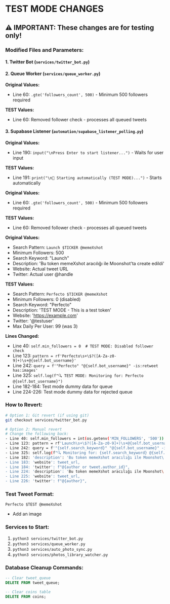 # TEST MODE CHANGES

## ⚠️ IMPORTANT: These changes are for testing only!

### Modified Files and Parameters:

#### 1. Twitter Bot (`services/twitter_bot.py`)

#### 2. Queue Worker (`services/queue_worker.py`)

**Original Values:**
- Line 60: `.gte('followers_count', 500)` - Minimum 500 followers required

**TEST Values:**
- Line 60: Removed follower check - processes all queued tweets

#### 3. Supabase Listener (`automation/supabase_listener_polling.py`)

**Original Values:**
- Line 190: `input("\nPress Enter to start listener...")` - Waits for user input

**TEST Values:**
- Line 191: `print("\n🚀 Starting automatically (TEST MODE)...")` - Starts automatically

**Original Values:**
- Line 60: `.gte('followers_count', 500)` - Minimum 500 followers required

**TEST Values:**
- Line 60: Removed follower check - processes all queued tweets

**Original Values:**
- Search Pattern: `Launch $TICKER @memeXshot`
- Minimum Followers: 500
- Search Keyword: "Launch"
- Description: 'Bu token memeXshot aracılığı ile Moonshot\'ta create edildi'
- Website: Actual tweet URL
- Twitter: Actual user @handle

**TEST Values:**
- Search Pattern: `Perfecto $TICKER @memeXshot`
- Minimum Followers: 0 (disabled)
- Search Keyword: "Perfecto"
- Description: 'TEST MODE - This is a test token'
- Website: 'https://example.com'
- Twitter: '@testuser'
- Max Daily Per User: 99 (was 3)

**Lines Changed:**
- Line 40: `self.min_followers = 0  # TEST MODE: Disabled follower check`
- Line 123: `pattern = rf'Perfecto\s+\$?([A-Za-z0-9]+)\s+@{self.bot_username}'`
- Line 242: `query = f'"Perfecto" "@{self.bot_username}" -is:retweet has:images'`
- Line 325: `self.log(f"🔍 TEST MODE: Monitoring for: Perfecto @{self.bot_username}")`
- Line 182-184: Test mode dummy data for queue
- Line 224-226: Test mode dummy data for rejected queue

### How to Revert:

```bash
# Option 1: Git revert (if using git)
git checkout services/twitter_bot.py

# Option 2: Manual revert
# Change the following back:
- Line 40: self.min_followers = int(os.getenv('MIN_FOLLOWERS', '500'))
- Line 123: pattern = rf'Launch\s+\$?([A-Za-z0-9]+)\s+@{self.bot_username}'
- Line 242: query = f'"{self.search_keyword}" "@{self.bot_username}" -is:retweet has:images'
- Line 325: self.log(f"🔍 Monitoring for: {self.search_keyword} @{self.bot_username}")
- Line 182: 'description': 'Bu token memeXshot aracılığı ile Moonshot\'ta create edildi',
- Line 183: 'website': tweet_url,
- Line 184: 'twitter': f"@{author or tweet.author_id}",
- Line 224: 'description': 'Bu token memeXshot aracılığı ile Moonshot\'ta create edildi',
- Line 225: 'website': tweet_url,
- Line 226: 'twitter': f"@{author}",
```

### Test Tweet Format:
```
Perfecto $TEST @memeXshot
```
+ Add an image

### Services to Start:
1. `python3 services/twitter_bot.py`
2. `python3 services/queue_worker.py`
3. `python3 services/auto_photo_sync.py`
4. `python3 services/photos_library_watcher.py`

### Database Cleanup Commands:
```sql
-- Clear tweet_queue
DELETE FROM tweet_queue;

-- Clear coins table
DELETE FROM coins;
```